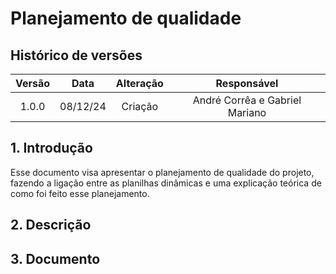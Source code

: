 # Planejamento de qualidade

## Histórico de versões

| Versão |   Data   |                Alteração                            |        Responsável              |
| :----: | :------: | :-------------------------------------:             |   :------------------------:    |
| 1.0.0  | 08/12/24 |                 Criação                             | André Corrêa e Gabriel Mariano  |

## 1. Introdução

Esse documento visa apresentar o planejamento de qualidade do projeto, fazendo a ligação entre as planilhas dinâmicas e uma explicação teórica de como foi feito esse planejamento.

## 2. Descrição


## 3. Documento
